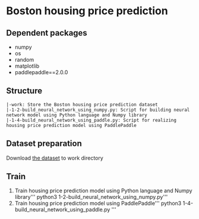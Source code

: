 # **Boston housing price prediction**

## **Dependent packages**

- numpy
- os
- random
- matplotlib
- paddlepaddle==2.0.0

## **Structure**

```buildoutcfg
|-work: Store the Boston housing price prediction dataset
|-1-2-build_neural_network_using_numpy.py: Script for building neural network model using Python language and Numpy library
|-1-4-build_neural_network_using_paddle.py: Script for realizing housing price prediction model using PaddlePaddle
```

## **Dataset preparation**

Download [the dataset](https://aistudio.baidu.com/aistudio/datasetdetail/58711) to work directory

## **Train**

1. Train housing price prediction model using Python language and Numpy library''' python3  1-2-build_neural_network_using_numpy.py'''
2. Train housing price prediction model using PaddlePaddle''' python3 1-4-build_neural_network_using_paddle.py '''
